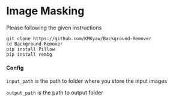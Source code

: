 
# Image Masking 

Please following the given instructions

    git clone https://github.com/KMKyaw/Background-Remover
    cd Background-Remover
    pip install Pillow
    pip install rembg



#### Config
`input_path` is the path to folder where you store the input images
<!--Status code (normally 200) -->
`output_path` is the path to output folder 

